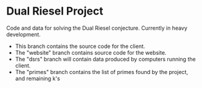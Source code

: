 # Dual Riesel Project
Code and data for solving the Dual Riesel conjecture. Currently in heavy development.

- This branch contains the source code for the client.
- The "website" branch contains source code for the website.
- The "dsrs" branch will contain data produced by computers running the client.
- The "primes" branch contains the list of primes found by the project, and remaining k's
